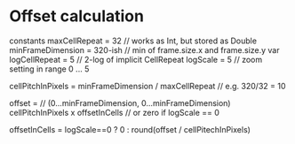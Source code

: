 #  Offset calculation

constants
    maxCellRepeat = 32 // works as Int, but stored as Double
    minFrameDimension = 320-ish // min of frame.size.x and frame.size.y
var
    logCellRepeat = 5 // 2-log of implicit CellRepeat
    logScale = 5 // zoom setting in range 0 ... 5
    
cellPitchInPixels = minFrameDimension / maxCellRepeat // e.g. 320/32 = 10

offset = // (0...minFrameDimension, 0...minFrameDimension)
     cellPitchInPixels x offsetInCells // or zero if logScale == 0

offsetInCells = logScale==0 ? 0 : round(offset / cellPitechInPixels)
